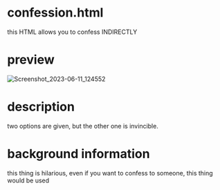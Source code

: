 # confession.html


this HTML allows you to confess INDIRECTLY

# preview

![Screenshot_2023-06-11_124552](https://github.com/m9rduck/test/assets/94610528/79e72f0a-1118-400c-bad1-3aef4d149db5)

# description 

two options are given, but the other one is invincible.

# background information

this thing is hilarious, even if you want to confess to someone, this thing would be used
